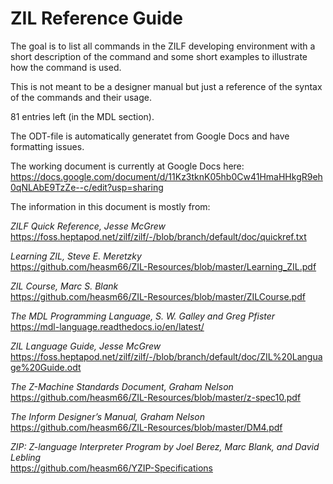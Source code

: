 # ZIL Reference Guide

The goal is to list all commands in the ZILF developing environment with a short description 
of the command and some short examples to illustrate how the command is used.

This is not meant to be a designer manual but just a reference of the syntax of 
the commands and their usage.

81 entries left (in the MDL section).

The ODT-file is automatically generatet from Google Docs and have formatting issues.

The working document is currently at Google Docs here: https://docs.google.com/document/d/11Kz3tknK05hb0Cw41HmaHHkgR9eh0qNLAbE9TzZe--c/edit?usp=sharing

The information in this document is mostly from:

  *ZILF Quick Reference, Jesse McGrew*  
  https://foss.heptapod.net/zilf/zilf/-/blob/branch/default/doc/quickref.txt
  
  *Learning ZIL, Steve E. Meretzky*  
  https://github.com/heasm66/ZIL-Resources/blob/master/Learning_ZIL.pdf
  
  *ZIL Course, Marc S. Blank*  
  https://github.com/heasm66/ZIL-Resources/blob/master/ZILCourse.pdf
  
  *The MDL Programming Language, S. W. Galley and Greg Pfister*  
  https://mdl-language.readthedocs.io/en/latest/
  
  *ZIL Language Guide, Jesse McGrew*  
  https://foss.heptapod.net/zilf/zilf/-/blob/branch/default/doc/ZIL%20Language%20Guide.odt
  
  *The Z-Machine Standards Document, Graham Nelson*  
  https://github.com/heasm66/ZIL-Resources/blob/master/z-spec10.pdf
  
  *The Inform Designer’s Manual, Graham Nelson*  
  https://github.com/heasm66/ZIL-Resources/blob/master/DM4.pdf
  
  *ZIP: Z-language Interpreter Program by Joel Berez, Marc Blank, and David Lebling*  
  https://github.com/heasm66/YZIP-Specifications
